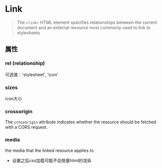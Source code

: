 # Link

> The `<link>` HTML element specifies relationships between the current document and an external resource
> most commonly used to link to stylesheets

## 属性

### rel (relationship)

可选值：'stylesheet', 'icon'

### sizes

icon大小

### crossorigin

The `crossorigin` attribute indicates whether the resource should be fetched with a CORS request.

### media

the media that the linked resource applies to

- 设置之后css加载可能不会阻塞html的渲染